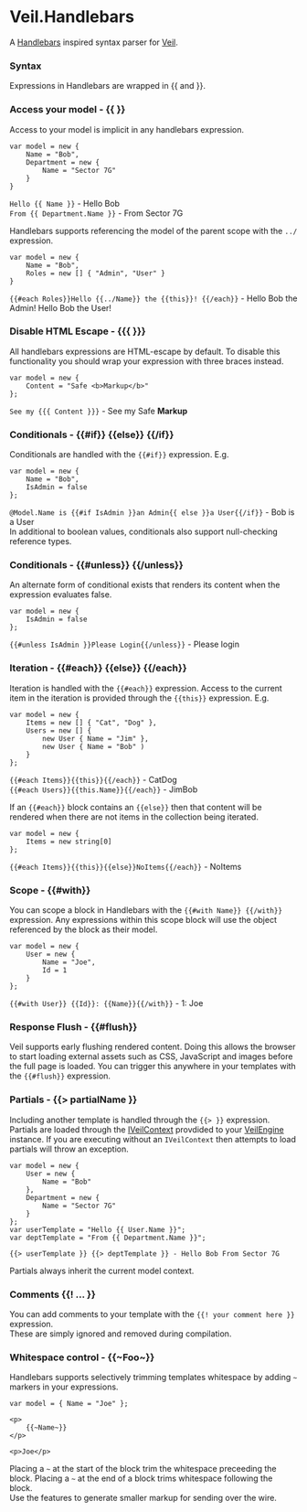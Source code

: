 # Veil.Handlebars

A [Handlebars](http://handlebarsjs.com/) inspired syntax parser for [Veil](https://github.com/csainty/Veil).

### Syntax
Expressions in Handlebars are wrapped in {{ and }}.

### Access your model - {{ }}

Access to your model is implicit in any handlebars expression.

````
var model = new {
	Name = "Bob",
	Department = new {
		Name = "Sector 7G"
	}
}
````  
`Hello {{ Name }}` - Hello Bob  
`From {{ Department.Name }}` - From Sector 7G 

Handlebars supports referencing the model of the parent scope with the `../` expression.

````
var model = new {
	Name = "Bob",
	Roles = new [] { "Admin", "User" }
}
````  
`{{#each Roles}}Hello {{../Name}} the {{this}}! {{/each}}` - Hello Bob the Admin! Hello Bob the User! 

### Disable HTML Escape - {{{ }}}

All handlebars expressions are HTML-escape by default. To disable this functionality you should wrap your expression with three braces instead.   
````
var model = new {
	Content = "Safe <b>Markup</b>"
};
````  
`See my {{{ Content }}}` - See my Safe <b>Markup</b>

### Conditionals - {{#if}} {{else}} {{/if}}
Conditionals are handled with the `{{#if}}` expression. E.g.  
````
var model = new {
	Name = "Bob",
	IsAdmin = false
};
````  
`@Model.Name is {{#if IsAdmin }}an Admin{{ else }}a User{{/if}}` - Bob is a User  
In additional to boolean values, conditionals also support null-checking reference types. 

### Conditionals - {{#unless}} {{/unless}}
An alternate form of conditional exists that renders its content when the expression evaluates false.  

````
var model = new {
	IsAdmin = false
};
````  
`{{#unless IsAdmin }}Please Login{{/unless}}` - Please login  


### Iteration - {{#each}} {{else}} {{/each}}
Iteration is handled with the `{{#each}}` expression. Access to the current item in the iteration is provided through the `{{this}}` expression. E.g.  
````
var model = new {
	Items = new [] { "Cat", "Dog" },
	Users = new [] {
		new User { Name = "Jim" },
		new User { Name = "Bob" )
	}
};
````  
`{{#each Items}}{{this}}{{/each}}` - CatDog  
`{{#each Users}}{{this.Name}}{{/each}}` - JimBob

If an `{{#each}}` block contains an `{{else}}` then that content will be rendered when there are not items in the collection being iterated.

````
var model = new {
	Items = new string[0]
};
````  
`{{#each Items}}{{this}}{{else}}NoItems{{/each}}` - NoItems  

### Scope - {{#with}}
You can scope a block in Handlebars with the `{{#with Name}} {{/with}}` expression. Any expressions within this scope block will use the object referenced by the block as their model.
````  
var model = new {
	User = new {
		Name = "Joe",
		Id = 1
	}
}; 
````  
`{{#with User}} {{Id}}: {{Name}}{{/with}}` - 1: Joe

### Response Flush - {{#flush}}
Veil supports early flushing rendered content. Doing this allows the browser to start loading external assets such as CSS, JavaScript and images before the full page is loaded. You can trigger this anywhere in your templates with the `{{#flush}}` expression.

### Partials - {{> partialName }}
Including another template is handled through the `{{> }}` expression. Partials are loaded through the [IVeilContext](https://github.com/csainty/Veil/blob/master/Src/Veil/IVeilContext.cs) provdided to your [VeilEngine](https://github.com/csainty/Veil/blob/master/Src/Veil/VeilEngine.cs) instance. If you are executing without an `IVeilContext` then attempts to load partials will throw an exception.

````
var model = new {
	User = new {
		Name = "Bob"
	},
	Department = new {
		Name = "Sector 7G"
	}
};
var userTemplate = "Hello {{ User.Name }}";
var deptTemplate = "From {{ Department.Name }}"; 
````  
`{{> userTemplate }} {{> deptTemplate }} - Hello Bob From Sector 7G`

Partials always inherit the current model context.

### Comments {{! ... }}
You can add comments to your template with the `{{! your comment here }}` expression.  
These are simply ignored and removed during compilation.

### Whitespace control - {{~Foo~}}
Handlebars supports selectively trimming templates whitespace by adding `~` markers in your expressions.

````  
var model = { Name = "Joe" };

<p>
	{{~Name~}}
</p>

<p>Joe</p>
````

Placing a `~` at the start of the block trim the whitespace preceeding the block. Placing a `~` at the end of a block trims whitespace following the block.  
Use the features to generate smaller markup for sending over the wire.